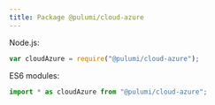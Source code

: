 ```yaml
---
title: Package @pulumi/cloud-azure
---
```



Node.js:

```javascript
var cloudAzure = require("@pulumi/cloud-azure");
```

ES6 modules:

```typescript
import * as cloudAzure from "@pulumi/cloud-azure";
```





